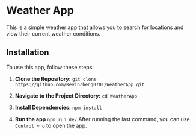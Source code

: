 # Weather App

This is a simple weather app that allows you to search for locations and view their current weather conditions.

## Installation

To use this app, follow these steps:

1. **Clone the Repository:**
   `git clone https://github.com/KevinZheng0701/WeatherApp.git`

2. **Navigate to the Project Directory:**
   `cd WeatherApp`

3. **Install Dependencies:**
   `npm install`

4. **Run the app**
   `npm run dev`
   After running the last command, you can use `Control + o` to open the app.
